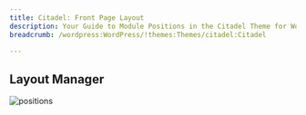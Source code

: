 ```yaml
---
title: Citadel: Front Page Layout
description: Your Guide to Module Positions in the Citadel Theme for WordPress
breadcrumb: /wordpress:WordPress/!themes:Themes/citadel:Citadel

---
```


## Layout Manager

![positions](assets/outline_home.jpg)